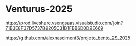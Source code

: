 # Venturus-2025
https://prod.liveshare.vsengsaas.visualstudio.com/join?71B3E8F37D5737B9205C31B1FBB6D0D2E669

https://github.com/alexnasciment3/projeto_bento_2S_2025
